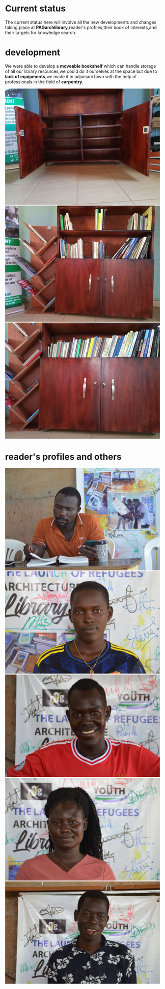 # Current status 
The current status here will involve all the new developments and changes taking place at **PAGarchlibrary**,reader's profiles,their book of interests,and their targets for knowledge search.
# development
We were able to develop a **moveable bookshelf** which can handle storage of all our library resources,we could do it ourselves at the space but due to **lack of equipments**,we made it in adjumani town with the help of professionals in the field of **carpentry**.

![](images/IMG_20220515_225307_668.jpg)
![](images/IMG_20220516_091235_568.jpg)
![](images/IMG_20220516_092008_073.jpg)
# reader's profiles and others
![](images/IMG_20220516_092853_842.jpg)
![](images/IMG_20220516_192034_696.jpg)
![](images/ELI.jpg)
![](images/IMG_20220516_193925_996.jpg)
![](images/IMG_20220516_194522_841.jpg)



